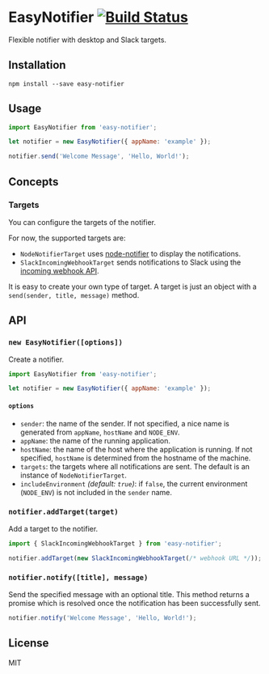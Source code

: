 # EasyNotifier [![Build Status](https://travis-ci.org/mvila/easy-notifier.svg?branch=master)](https://travis-ci.org/mvila/easy-notifier)

Flexible notifier with desktop and Slack targets.

## Installation

```
npm install --save easy-notifier
```

## Usage

```javascript
import EasyNotifier from 'easy-notifier';

let notifier = new EasyNotifier({ appName: 'example' });

notifier.send('Welcome Message', 'Hello, World!');
```

## Concepts

### Targets

You can configure the targets of the notifier.

For now, the supported targets are:

- `NodeNotifierTarget` uses [node-notifier](https://www.npmjs.com/package/node-notifier) to display the notifications.
- `SlackIncomingWebhookTarget` sends notifications to Slack using the [incoming webhook API](https://api.slack.com/incoming-webhooks).

It is easy to create your own type of target. A target is just an object with a `send(sender, title, message)` method.

## API

### `new EasyNotifier([options])`

Create a notifier.

```javascript
import EasyNotifier from 'easy-notifier';

let notifier = new EasyNotifier({ appName: 'example' });
```

#### `options`

- `sender`: the name of the sender. If not specified, a nice name is generated from `appName`, `hostName` and `NODE_ENV`.
- `appName`: the name of the running application.
- `hostName`: the name of the host where the application is running. If not specified, `hostName` is determined from the hostname of the machine.
- `targets`: the targets where all notifications are sent. The default is an instance of `NodeNotifierTarget`.
- `includeEnvironment` _(default: `true`)_: if `false`, the current environment (`NODE_ENV`) is not included in the `sender` name.

### `notifier.addTarget(target)`

Add a target to the notifier.

```javascript
import { SlackIncomingWebhookTarget } from 'easy-notifier';

notifier.addTarget(new SlackIncomingWebhookTarget(/* webhook URL */));
```

### `notifier.notify([title], message)`

Send the specified message with an optional title. This method returns a promise which is resolved once the notification has been successfully sent.

```javascript
notifier.notify('Welcome Message', 'Hello, World!');
```

## License

MIT
